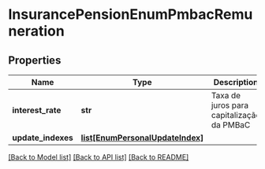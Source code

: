 # InsurancePensionEnumPmbacRemuneration

## Properties
Name | Type | Description | Notes
------------ | ------------- | ------------- | -------------
**interest_rate** | **str** | Taxa de juros para capitalização da PMBaC | [optional] 
**update_indexes** | [**list[EnumPersonalUpdateIndex]**](EnumPersonalUpdateIndex.md) |  | [optional] 

[[Back to Model list]](../README.md#documentation-for-models) [[Back to API list]](../README.md#documentation-for-api-endpoints) [[Back to README]](../README.md)

